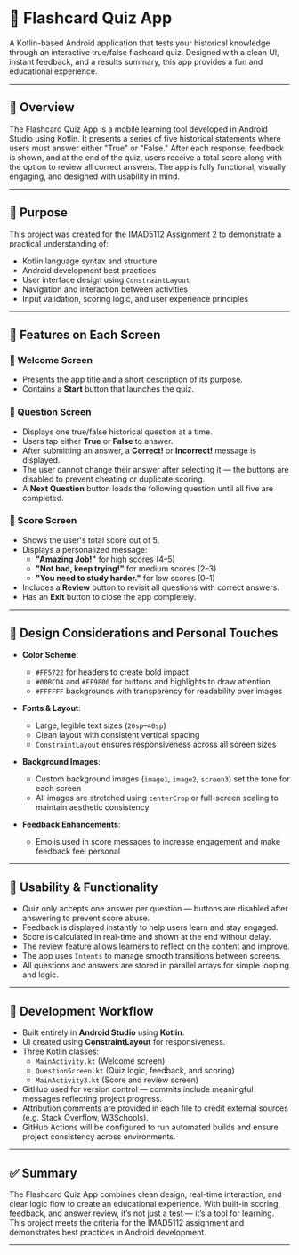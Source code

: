 # 🧠 Flashcard Quiz App

A Kotlin-based Android application that tests your historical knowledge through an interactive true/false flashcard quiz. Designed with a clean UI, instant feedback, and a results summary, this app provides a fun and educational experience.

---

## 📘 Overview

The Flashcard Quiz App is a mobile learning tool developed in Android Studio using Kotlin. It presents a series of five historical statements where users must answer either "True" or "False." After each response, feedback is shown, and at the end of the quiz, users receive a total score along with the option to review all correct answers. The app is fully functional, visually engaging, and designed with usability in mind.

---

## 🎯 Purpose

This project was created for the IMAD5112 Assignment 2 to demonstrate a practical understanding of:

- Kotlin language syntax and structure
- Android development best practices
- User interface design using `ConstraintLayout`
- Navigation and interaction between activities
- Input validation, scoring logic, and user experience principles

---

## 📱 Features on Each Screen

### 🔹 Welcome Screen
- Presents the app title and a short description of its purpose.
- Contains a **Start** button that launches the quiz.

### 🔹 Question Screen
- Displays one true/false historical question at a time.
- Users tap either **True** or **False** to answer.
- After submitting an answer, a **Correct!** or **Incorrect!** message is displayed.
- The user cannot change their answer after selecting it — the buttons are disabled to prevent cheating or duplicate scoring.
- A **Next Question** button loads the following question until all five are completed.

### 🔹 Score Screen
- Shows the user's total score out of 5.
- Displays a personalized message:
  - **"Amazing Job!"** for high scores (4–5)
  - **"Not bad, keep trying!"** for medium scores (2–3)
  - **"You need to study harder."** for low scores (0–1)
- Includes a **Review** button to revisit all questions with correct answers.
- Has an **Exit** button to close the app completely.

---

## 🎨 Design Considerations and Personal Touches

- **Color Scheme**:
  - `#FF5722` for headers to create bold impact
  - `#00BCD4` and `#FF9800` for buttons and highlights to draw attention
  - `#FFFFFF` backgrounds with transparency for readability over images

- **Fonts & Layout**:
  - Large, legible text sizes (`20sp`–`40sp`)
  - Clean layout with consistent vertical spacing
  - `ConstraintLayout` ensures responsiveness across all screen sizes

- **Background Images**:
  - Custom background images (`image1`, `image2`, `screen3`) set the tone for each screen
  - All images are stretched using `centerCrop` or full-screen scaling to maintain aesthetic consistency

- **Feedback Enhancements**:
  - Emojis used in score messages to increase engagement and make feedback feel personal

---

## 🔁 Usability & Functionality

- Quiz only accepts one answer per question — buttons are disabled after answering to prevent score abuse.
- Feedback is displayed instantly to help users learn and stay engaged.
- Score is calculated in real-time and shown at the end without delay.
- The review feature allows learners to reflect on the content and improve.
- The app uses `Intents` to manage smooth transitions between screens.
- All questions and answers are stored in parallel arrays for simple looping and logic.

---

## 🔧 Development Workflow

- Built entirely in **Android Studio** using **Kotlin**.
- UI created using **ConstraintLayout** for responsiveness.
- Three Kotlin classes:
  - `MainActivity.kt` (Welcome screen)
  - `QuestionScreen.kt` (Quiz logic, feedback, and scoring)
  - `MainActivity3.kt` (Score and review screen)
- GitHub used for version control — commits include meaningful messages reflecting project progress.
- Attribution comments are provided in each file to credit external sources (e.g. Stack Overflow, W3Schools).
- GitHub Actions will be configured to run automated builds and ensure project consistency across environments.

---

## ✅ Summary

The Flashcard Quiz App combines clean design, real-time interaction, and clear logic flow to create an educational experience. With built-in scoring, feedback, and answer review, it’s not just a test — it’s a tool for learning. This project meets the criteria for the IMAD5112 assignment and demonstrates best practices in Android development.

---


